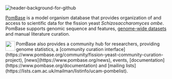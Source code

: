 ![header-background-for-github](https://user-images.githubusercontent.com/90474/133867206-7da6ac48-df41-440e-923b-3a114d36b092.jpg)

[PomBase](https://www.pombase.org) is a model organism database that provides organization of and
access to scientific data for the fission yeast
_Schizosaccharomyces ombe_.
PomBase supports genomic sequence and features,
[genome-wide datasets](https://www.pombase.org/documentation/JBrowse_quick_start)
and manual literature curation.

<img align="left" width="30" height="30" src="https://user-images.githubusercontent.com/90474/133867349-10076d76-f3bc-43ee-b21b-78857ec3fc1d.png"/>
PomBase also provides a community hub for researchers, providing
genome statistics, a
[community curation interface](https://www.pombase.org/community/fission-yeast-community-curation-project),
[news](https://www.pombase.org/news), events,
[documentation](https://www.pombase.org/documentation) and [mailing lists](https://lists.cam.ac.uk/mailman/listinfo/ucam-pombelist).

